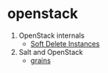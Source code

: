 # openstack

1. OpenStack internals
    - [Soft Delete Instances](internals/soft_delete_instances.txt) 
2. Salt and OpenStack
    - [grains](salt/grains/)
